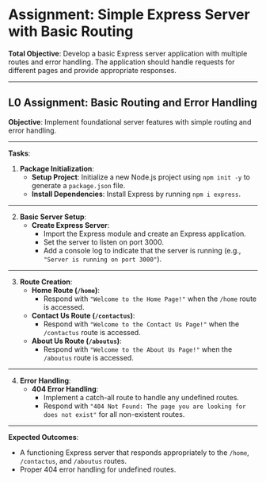 # Assignment: Simple Express Server with Basic Routing

**Total Objective**: Develop a basic Express server application with multiple routes and error handling. The application should handle requests for different pages and provide appropriate responses.

---

## **L0 Assignment: Basic Routing and Error Handling**

**Objective**: Implement foundational server features with simple routing and error handling.

---

**Tasks**:

1. **Package Initialization**:  
   - **Setup Project**: Initialize a new Node.js project using `npm init -y` to generate a `package.json` file.  
   - **Install Dependencies**: Install Express by running `npm i express`.

---

2. **Basic Server Setup**:  
   - **Create Express Server**:
     - Import the Express module and create an Express application.
     - Set the server to listen on port 3000.
     - Add a console log to indicate that the server is running (e.g., `"Server is running on port 3000"`).

---

3. **Route Creation**:  
   - **Home Route (`/home`)**:  
     - Respond with `"Welcome to the Home Page!"` when the `/home` route is accessed.
   - **Contact Us Route (`/contactus`)**:  
     - Respond with `"Welcome to the Contact Us Page!"` when the `/contactus` route is accessed.
   - **About Us Route (`/aboutus`)**:  
     - Respond with `"Welcome to the About Us Page!"` when the `/aboutus` route is accessed.

---

4. **Error Handling**:  
   - **404 Error Handling**:  
     - Implement a catch-all route to handle any undefined routes.
     - Respond with `"404 Not Found: The page you are looking for does not exist"` for all non-existent routes.

---

**Expected Outcomes**:  

- A functioning Express server that responds appropriately to the `/home`, `/contactus`, and `/aboutus` routes.
- Proper 404 error handling for undefined routes.
